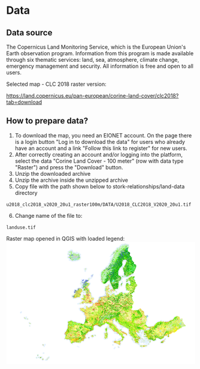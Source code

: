# Data

## Data source
The Copernicus Land Monitoring Service, which is the European Union's Earth observation program. Information from this program is made available through six thematic services: land, sea, atmosphere, climate change, emergency management and security. All information is free and open to all users.

Selected map - CLC 2018 raster version:

https://land.copernicus.eu/pan-european/corine-land-cover/clc2018?tab=download


## How to prepare data?
1. To download the map, you need an EIONET account. On the page there is a login button "Log in to download the data" for users who already have an account and a link "Follow this link to register" for new users.
2. After correctly creating an account and/or logging into the platform, select the data "Corine Land Cover - 100 meter" (row with data type "Raster") and press the "Download" button.
3. Unzip the downloaded archive
4. Unzip the archive inside the unzipped archive
5. Copy file with the path shown below to stork-relationships/land-data directory
```
u2018_clc2018_v2020_20u1_raster100m/DATA/U2018_CLC2018_V2020_20u1.tif
```
6. Change name of the file to:
```
landuse.tif
```


Raster map opened in QGIS with loaded legend:<br>
![Raster map in QGIS](Raster_map_with_legend.png)
